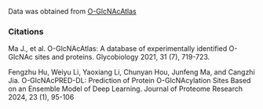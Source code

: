 Data was obtained from [O-GlcNAcAtlas](https://oglcnac.org/atlas/)

### Citations
Ma J., et al. O-GlcNAcAtlas: A database of experimentally identified O-GlcNAc sites and proteins. Glycobiology 2021, 31 (7), 719-723. 

Fengzhu Hu, Weiyu Li, Yaoxiang Li, Chunyan Hou, Junfeng Ma, and Cangzhi Jia. O-GlcNAcPRED-DL: Prediction of Protein O-GlcNAcylation Sites Based on an Ensemble Model of Deep Learning. Journal of Proteome Research 2024, 23 (1), 95-106 

